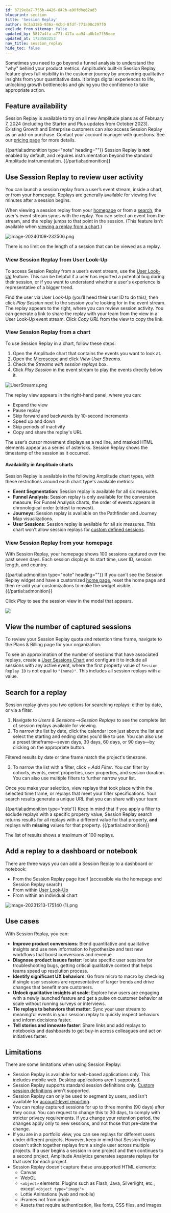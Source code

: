 ```yaml
---
id: 3719e8a7-755b-4426-842b-a90fd0e62ad3
blueprint: section
title: 'Session Replay'
author: 0c3a318b-936a-4cbd-8fdf-771a90c297f0
exclude_from_sitemap: false
updated_by: 5817a4fa-a771-417a-aa94-a0b1e7f55eae
updated_at: 1723583253
nav_title: session_replay
hide_toc: false
---
```

Sometimes you need to go beyond a funnel analysis to understand the "why" behind your product metrics. Amplitude’s built-in Session Replay feature gives full visibility in the customer journey by uncovering qualitative insights from your quantitative data. It brings digital experiences to life, unlocking growth bottlenecks and giving you the confidence to take appropriate action.

## Feature availability

Session Replay is available to try on all new Amplitude plans as of February 7, 2024 (including the Starter and Plus updates from October 2023). Existing Growth and Enterprise customers can also access Session Replay as an add-on purchase. Contact your account manager with questions. See our [pricing page](https://amplitude.com/pricing) for more details.

{{partial:admonition type="note" heading=""}}
Session Replay is **not** enabled by default, and requires instrumentation beyond the standard Amplitude instrumentation.
{{/partial:admonition}}
## Use Session Replay to review user activity

You can launch a session replay from a user’s event stream, inside a chart, or from your homepage. Replays are generally available for viewing five minutes after a session begins.

When viewing a session replay from your [homepage](#h_01HFD88N1M03EH9D8VF32QBBYQ) or from a [search](#h_01HK600KD02WEC77KE4HYMKHY6), the user's event stream syncs with the replay. You can select an event from the stream, and the replay jumps to that point in the session. (This feature isn't available when [viewing a replay from a chart](#h_01HFD818NE7FH2D85NS1VTCHYQ).)

![image-20240109-232506.png](/docs/output/img/session-replay/image-20240109-232506-png.png)

There is no limit on the length of a session that can be viewed as a replay.

### View Session Replay from User Look-Up

To access Session Replay from a user’s event stream, use the [User Look-Up](/docs/analytics/user-data-lookup) feature. This can be helpful if a user has reported a potential bug during their session, or if you want to understand whether a user's experience is representative of a bigger trend. 

Find the user via User Look-Up (you’ll need their user ID to do this), then click *Play Session* next to the session you're looking for in the event stream. The replay appears to the right, where you can review session activity. You can generate a link to share the replay with your team from the view in a User Look-Up event stream. Click *Copy URL* from the view to copy the link. 

### View Session Replay from a chart

To use Session Replay in a chart, follow these steps:

1. Open the Amplitude chart that contains the events you want to look at.
2. Open the [Microscope](/docs/analytics/microscope) and click *View User Streams*.
3. Check the *Streams with session replays* box.
4. Click *Play Session* in the event stream to play the events directly below it.

![UserStreams.png](/docs/output/img/session-replay/userstreams-png.png)

The replay view appears in the right-hand panel, where you can: 

* Expand the view
* Pause replay
* Skip forward and backwards by 10-second increments
* Speed up and down
* Skip periods of inactivity
* Copy and share the replay's URL

The user’s cursor movement displays as a red line, and masked HTML elements appear as a series of asterisks. Session Replay shows the timestamp of the session as it occurred.

#### Availability in Amplitude charts

Session Replay is available in the following Amplitude chart types, with these restrictions around each chart type's available metrics:

* **Event Segmentation**: Session replay is available for all six measures.
* **Funnel Analysis**: Session replay is only available for the conversion measure. For Funnel Analysis charts, the order of events appears in chronological order (oldest to newest).
* **Journeys**: Session replay is available on the Pathfinder and Journey Map visualizations.
* **User Sessions**: Session replay is available for all six measures. This chart won’t allow session replays for [custom defined sessions](/docs/cdp/sources/instrument-track-sessions).

### View Session Replay from your homepage

With Session Replay, your homepage shows 100 sessions captured over the past seven days. Each session displays its start time, user ID, session length, and country.

{{partial:admonition type="note" heading=""}}
If you can’t see the Session Replay widget and have a customized [home page](/docs/get-started/amplitude-home-page), reset the home page and then re-add your customizations to make the widget visible.
{{/partial:admonition}}

Click *Play* to see the session view in the modal that appears. 

![](/docs/output/img/session-replay/20464613106203)

## View the number of captured sessions

To review your Session Replay quota and retention time frame, navigate to the Plans & Billing page for your organization.

To see an approximation of the number of sessions that have associated replays, create a [User Sessions Chart](/docs/analytics/charts/user-sessions/user-sessions-track-engagement-frequency) and configure it to include all sessions with any active event, where the first property value of `Session Replay ID` is not equal to `"(none)"`. This includes all session replays with a value.

## Search for a replay

Session replay gives you two options for searching replays: either by date, or via a filter.

1. Navigate to *Users & Sessions—>Session Replays* to see the complete list of session replays available for viewing.
2. To narrow the list by date, click the calendar icon just above the list and select the starting and ending dates you'd like to use. You can also use a preset timeframe—seven days, 30 days, 60 days, or 90 days—by clicking on the appropriate button.

Filtered results by date or time frame match the project's timezone.

3. To narrow the list with a filter, click *+ Add Filter*. You can filter by cohorts, events, event properties, user properties, and session duration. You can also use multiple filters to further narrow your list.

Once you make your selection, view replays that took place within the selected time frame, or replays that meet your filter specifications. Your search results generate a unique URL that you can share with your team.

{{partial:admonition type='note'}}
Keep in mind that if you apply a filter to exclude replays with a specific property value, Session Replay search returns results for all replays with a different value for that property, **and** replays with **missing** values for that property.
{{/partial:admonition}}

The list of results shows a maximum of 100 replays. 

## Add a replay to a dashboard or notebook

There are three ways you can add a Session Replay to a dashboard or notebook:

* From the Session Replay page itself (accessible via the homepage and Session Replay search)
* From within [User Look-Up](/docs/analytics/user-data-lookup)
* From within an individual chart

![image-20231213-175140 (1).png](/docs/output/img/session-replay/image-20231213-175140-1-png.png)

## Use cases

With Session Replay, you can:

* **Improve product conversions**: Blend quantitative and qualitative insights and use new information to hypothesize and test new workflows that boost conversions and revenue.
* **Diagnose product issues faster**: Isolate specific user sessions for troubleshooting bugs, getting critical qualitative context that helps teams speed up resolution process.
* **Identify significant UX behaviors**: Go from micro to macro by checking if single user sessions are representative of larger trends and drive changes that benefit more customers.
* **Unlock qualitative insights at scale**: Explore how users are engaging with a newly launched feature and get a pulse on customer behavior at scale without running surveys or interviews.
* **Tie replays to behaviors that matter**: Sync your user stream to meaningful events in your session replay to quickly inspect behaviors and inform decisions faster.
* **Tell stories and innovate faster**: Share links and add replays to notebooks and dashboards to get buy-in across colleagues and act on initiatives faster.

## Limitations

There are some limitations when using Session Replay:

* Session Replay is available for web-based applications only. This includes mobile web. Desktop applications aren't supported.
* Session Replay supports standard session definitions only. [Custom session definitions](/docs/cdp/sources/instrument-track-sessions) aren't supported.
* Session Replay can only be used to segment by users, and isn't available for [account-level reporting](/docs/analytics/account-level-reporting).
* You can replay captured sessions for up to three months (90 days) after they occur. You can request to change this to 30 days, to comply with stricter privacy requirements. If you change your retention period, the changes apply only to new sessions, and not those that pre-date the change.
* If you are in a portfolio view, you can see replays for different users under different projects. However, keep in mind that Session Replay doesn't stitch together replays from a single user across multiple projects. If a user begins a session in one project and then continues to a second project, Amplitude Analytics generates separate replays for that user for each project.
* Session Replay doesn't capture these unsupported HTML elements:
	* Canvas
	* WebGL
	* `<object>` elements: Plugins such as Flash, Java, Silverlight, etc., except `<object type="image">`
	* Lottie Animations (web and mobile)
	* iFrames not from origin
	* Assets that require authentication, like fonts, CSS files, and images